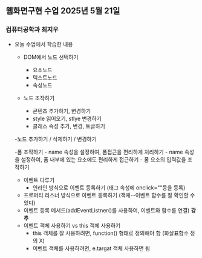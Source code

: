 ## 웹화면구현 수업 2025년 5월 21일

### 컴퓨터공학과 최지우

- 오늘 수업에서 학습한 내용
    - DOM에서 노드 선택하기
        - 요소노드
        - 텍스트노드
        - 속성노드

    - 노드 조작하기
        - 콘텐츠 추가하기, 변경하기
        - style 읽어오기, stlye 변경하기
        - 클래스 속성 추가, 변경, 토글하기
    
    -노드 추가하기 / 삭제하기 / 변경하기
    
    -폼 조작하기
        - name 속성을 설정하여, 폼접근을 편리하게 처리하기
        - name 속성을 설정하여, 폼 내부에 있는 요소에도 편리하게 접근하기
        - 폼 요소의 입력값을 조작하기

    - 이벤트 다루기
        - 인라인 방식으로 이벤트 등록하기 (태그 속성에 onclick=""등을 등록)
    - 프로퍼티 리스너 방식으로 이벤트 등록하기 (객체--이벤트 함수를 잘 확인할 수 있다)
    - 이벤트 등록 메서드(addEventListner()를 사용하여, 이벤트와 함수를 연결) **강추**
    - 이벤트 객체 사용하기 vs this 객체 사용하기
        - this 객체를 잘 사용하려면, function() 형태로 정의해야 함 (화살표함수 정의 X)
        - 이벤트 객체를 사용하려면, e.targat 객체 사용하면 됨